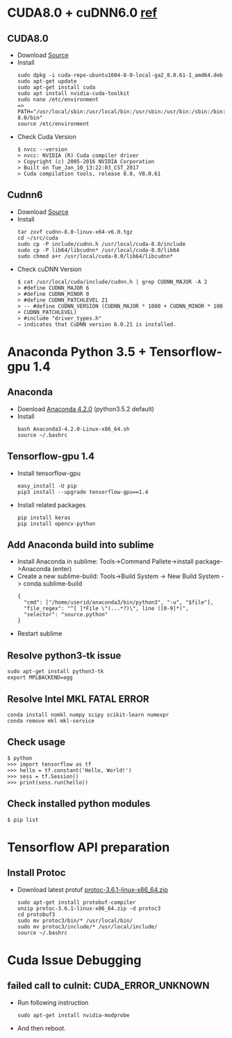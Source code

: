 # CUDA8.0 + cuDNN6.0 [ref](http://www.pradeepadiga.me/blog/2017/03/22/installing-cuda-toolkit-8-0-on-ubuntu-16-04/)
## CUDA8.0
  - Download [Source](https://developer.nvidia.com/cuda-toolkit-archive)
  - Install
    ```   
    sudo dpkg -i cuda-repo-ubuntu1604-8-0-local-ga2_8.0.61-1_amd64.deb
    sudo apt-get update
    sudo apt-get install cuda
    sudo apt install nvidia-cuda-toolkit
    sudo nano /etc/environment
    => PATH="/usr/local/sbin:/usr/local/bin:/usr/sbin:/usr/bin:/sbin:/bin:/usr/games:/usr/local/cuda-8.0/bin"
    source /etc/environment
    ```   
  - Check Cuda Version
    ```   
    $ nvcc --version
    > nvcc: NVIDIA (R) Cuda compiler driver
    > Copyright (c) 2005-2016 NVIDIA Corporation
    > Built on Tue_Jan_10_13:22:03_CST_2017
    > Cuda compilation tools, release 8.0, V8.0.61    
    ``` 

## Cudnn6 
  - Download [Source](https://developer.nvidia.com/rdp/cudnn-archive)
  - Install
    ```  
    tar zxvf cudnn-8.0-linux-x64-v6.0.tgz
    cd ~/src/cuda 
    sudo cp -P include/cudnn.h /usr/local/cuda-8.0/include
    sudo cp -P lib64/libcudnn* /usr/local/cuda-8.0/lib64
    sudo chmod a+r /usr/local/cuda-8.0/lib64/libcudnn*		
    ```      
  - Check cuDNN Version
    ```      
    $ cat /usr/local/cuda/include/cudnn.h | grep CUDNN_MAJOR -A 2
    > #define CUDNN_MAJOR 6 
    > #define CUDNN_MINOR 0 
    > #define CUDNN_PATCHLEVEL 21 
    > -- #define CUDNN_VERSION (CUDNN_MAJOR * 1000 + CUDNN_MINOR * 100 + CUDNN_PATCHLEVEL) 
    > #include "driver_types.h"
    ⇒ indicates that CuDNN version 6.0.21 is installed.
    ```      
# Anaconda Python 3.5 + Tensorflow-gpu 1.4
## Anaconda
  - Doenload [Anaconda 4.2.0](https://repo.continuum.io/archive/Anaconda3-4.2.0-Linux-x86_64.sh) (python3.5.2 default)
  - Install 
    ```
    bash Anaconda3-4.2.0-Linux-x86_64.sh
    source ~/.bashrc
    ```
## Tensorflow-gpu 1.4    
  - Install tensorflow-gpu
    ```  
    easy_install -U pip
    pip3 install --upgrade tensorflow-gpu==1.4
    ``` 
  - Install related packages
    ```
    pip install keras
    pip install opencv-python
    ```
## Add Anaconda build into sublime
  - Install Anaconda in sublime: Tools->Command Pallete->install package->Anaconda (enter)
  - Create a new sublime-build: Tools->Build System -> New Build System -> conda.sublime-build
    ```  
    {
      "cmd": ["/home/userid/anaconda3/bin/python3", "-u", "$file"],
      "file_regex": "^[ ]*File \"(...*?)\", line ([0-9]*)",
      "selector": "source.python"
    }
    ```
  - Restart sublime

## Resolve python3-tk issue
    sudo apt-get install python3-tk
    export MPLBACKEND=agg
 
## Resolve Intel MKL FATAL ERROR
    conda install nomkl numpy scipy scikit-learn numexpr
    conda remove mkl mkl-service

##  Check usage
    $ python
    >>> import tensorflow as tf
    >>> hello = tf.constant('Hello, World!')
    >>> sess = tf.Session()
    >>> print(sess.run(hello))
   
## Check installed python modules
    $ pip list

# Tensorflow API preparation
## Install Protoc
  - Download latest protuf [protoc-3.6.1-linux-x86_64.zip](https://github.com/protocolbuffers/protobuf/releases/download/v3.6.1/protoc-3.6.1-linux-x86_64.zip)
    ```
    sudo apt-get install protobuf-compiler 
    unzip protoc-3.6.1-linux-x86_64.zip -d protoc3
    cd protobuf3
    sudo mv protoc3/bin/* /usr/local/bin/
    sudo mv protoc3/include/* /usr/local/include/
    source ~/.bashrc
    ```    

# Cuda Issue Debugging
## failed call to cuInit: CUDA_ERROR_UNKNOWN
  - Run following instruction
    ```    
    sudo apt-get install nvidia-modprobe
    ```    
  - And then reboot.
